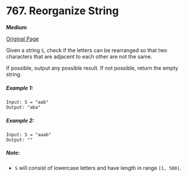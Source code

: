# 767. Reorganize String

**Medium**

[Original Page](https://leetcode.com/problems/reorganize-string/)

Given a string `S`, check if the letters can be rearranged so that two characters that are adjacent to each other are not the same.

If possible, output any possible result.  If not possible, return the empty string.

##### Example 1:
```
Input: S = "aab"
Output: "aba"
```

##### Example 2:
```
Input: S = "aaab"
Output: ""
```

##### Note:
- `S` will consist of lowercase letters and have length in range `[1, 500]`.
